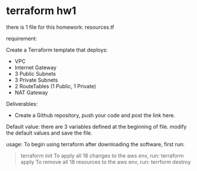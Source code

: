 # terraform hw1

there is 1 file for this homework: resources.tf

requirement:

Create a Terraform template that deploys:
- VPC
- Internet Gateway
- 3 Public Subnets
- 3 Private Subnets
- 2 RouteTables (1 Public, 1 Private)
- NAT Gateway

Deliverables:

- Create a Github repository, push your code and post the link here.

Default value:
there are 3 variables defined at the beginning of file.
modify the default values and save the file.


usage: 
To begin using terraform after downloading the software, first run:
> terraform init
To apply all 18 changes to the aws env, run:
> terraform apply 
To remove all 18 resources to the aws env, run:
> terrform destroy
